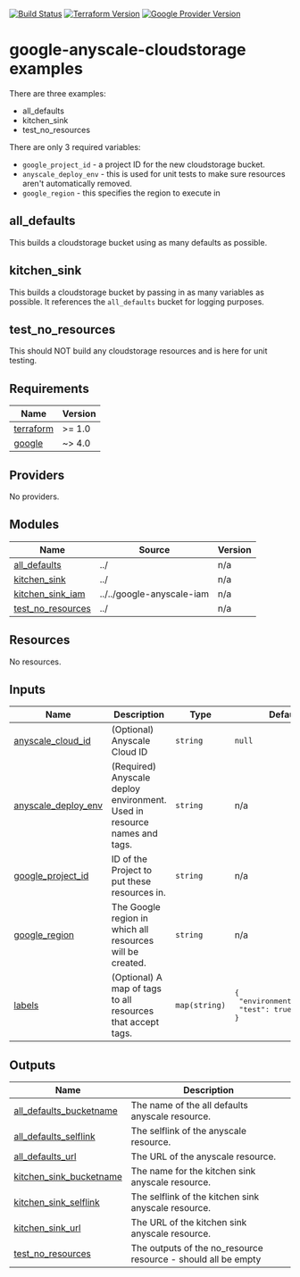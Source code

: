 [![Build Status][badge-build]][build-status]
[![Terraform Version][badge-terraform]](https://github.com/hashicorp/terraform/releases)
[![Google Provider Version][badge-tf-google]](https://github.com/terraform-providers/terraform-provider-google/releases)
# google-anyscale-cloudstorage examples

There are three examples:
- all_defaults
- kitchen_sink
- test_no_resources

There are only 3 required variables:
- `google_project_id` - a project ID for the new cloudstorage bucket.
- `anyscale_deploy_env` - this is used for unit tests to make sure resources aren't automatically removed.
- `google_region` - this specifies the region to execute in

## all_defaults
This builds a cloudstorage bucket using as many defaults as possible.

## kitchen_sink
This builds a cloudstorage bucket by passing in as many variables as possible. It references the `all_defaults` bucket for logging purposes.

## test_no_resources
This should NOT build any cloudstorage resources and is here for unit testing.

<!-- BEGINNING OF PRE-COMMIT-TERRAFORM DOCS HOOK -->
## Requirements

| Name | Version |
|------|---------|
| <a name="requirement_terraform"></a> [terraform](#requirement\_terraform) | >= 1.0 |
| <a name="requirement_google"></a> [google](#requirement\_google) | ~> 4.0 |

## Providers

No providers.

## Modules

| Name | Source | Version |
|------|--------|---------|
| <a name="module_all_defaults"></a> [all\_defaults](#module\_all\_defaults) | ../ | n/a |
| <a name="module_kitchen_sink"></a> [kitchen\_sink](#module\_kitchen\_sink) | ../ | n/a |
| <a name="module_kitchen_sink_iam"></a> [kitchen\_sink\_iam](#module\_kitchen\_sink\_iam) | ../../google-anyscale-iam | n/a |
| <a name="module_test_no_resources"></a> [test\_no\_resources](#module\_test\_no\_resources) | ../ | n/a |

## Resources

No resources.

## Inputs

| Name | Description | Type | Default | Required |
|------|-------------|------|---------|:--------:|
| <a name="input_anyscale_cloud_id"></a> [anyscale\_cloud\_id](#input\_anyscale\_cloud\_id) | (Optional) Anyscale Cloud ID | `string` | `null` | no |
| <a name="input_anyscale_deploy_env"></a> [anyscale\_deploy\_env](#input\_anyscale\_deploy\_env) | (Required) Anyscale deploy environment. Used in resource names and tags. | `string` | n/a | yes |
| <a name="input_google_project_id"></a> [google\_project\_id](#input\_google\_project\_id) | ID of the Project to put these resources in. | `string` | n/a | yes |
| <a name="input_google_region"></a> [google\_region](#input\_google\_region) | The Google region in which all resources will be created. | `string` | n/a | yes |
| <a name="input_labels"></a> [labels](#input\_labels) | (Optional) A map of tags to all resources that accept tags. | `map(string)` | <pre>{<br>  "environment": "test",<br>  "test": true<br>}</pre> | no |

## Outputs

| Name | Description |
|------|-------------|
| <a name="output_all_defaults_bucketname"></a> [all\_defaults\_bucketname](#output\_all\_defaults\_bucketname) | The name of the all defaults anyscale resource. |
| <a name="output_all_defaults_selflink"></a> [all\_defaults\_selflink](#output\_all\_defaults\_selflink) | The selflink of the anyscale resource. |
| <a name="output_all_defaults_url"></a> [all\_defaults\_url](#output\_all\_defaults\_url) | The URL of the anyscale resource. |
| <a name="output_kitchen_sink_bucketname"></a> [kitchen\_sink\_bucketname](#output\_kitchen\_sink\_bucketname) | The name for the kitchen sink anyscale resource. |
| <a name="output_kitchen_sink_selflink"></a> [kitchen\_sink\_selflink](#output\_kitchen\_sink\_selflink) | The selflink of the kitchen sink anyscale resource. |
| <a name="output_kitchen_sink_url"></a> [kitchen\_sink\_url](#output\_kitchen\_sink\_url) | The URL of the kitchen sink anyscale resource. |
| <a name="output_test_no_resources"></a> [test\_no\_resources](#output\_test\_no\_resources) | The outputs of the no\_resource resource - should all be empty |
<!-- END OF PRE-COMMIT-TERRAFORM DOCS HOOK -->

<!-- References -->
[Terraform]: https://www.terraform.io
[Issues]: https://github.com/anyscale/sa-terraform-google-cloudfoundation-modules/issues
[badge-build]: https://github.com/anyscale/sa-terraform-google-cloudfoundation-modules/workflows/CI/CD%20Pipeline/badge.svg
[badge-terraform]: https://img.shields.io/badge/terraform-1.x%20-623CE4.svg?logo=terraform
[badge-tf-google]: https://img.shields.io/badge/GCP-4.+-F8991D.svg?logo=terraform
[build-status]: https://github.com/anyscale/sa-terraform-google-cloudfoundation-modules/actions
